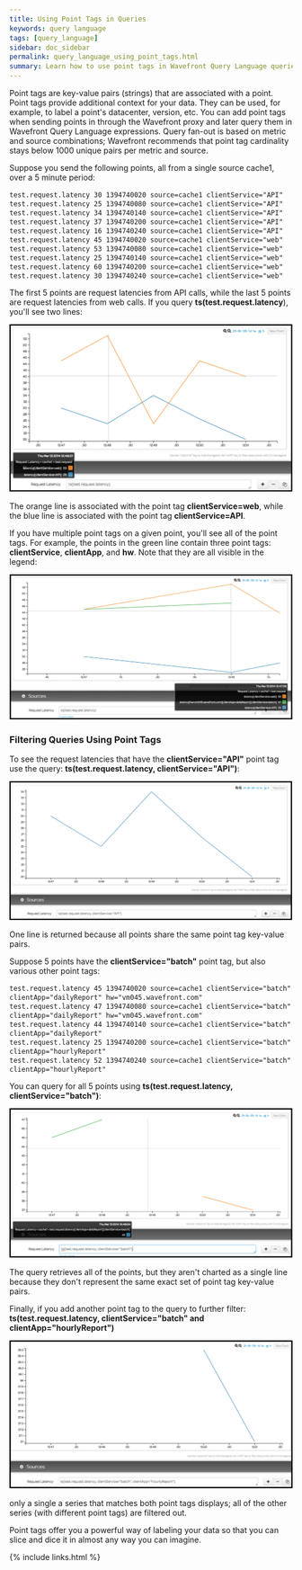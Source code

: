 ```yaml
---
title: Using Point Tags in Queries
keywords: query language
tags: [query_language]
sidebar: doc_sidebar
permalink: query_language_using_point_tags.html
summary: Learn how to use point tags in Wavefront Query Language queries.
---
```

Point tags are key-value pairs (strings) that are associated with a point. Point tags provide additional context for your data. They can be used, for example, to label a point's datacenter, version, etc. You can add point tags when sending points in through the Wavefront proxy and later query them in Wavefront Query Language expressions. Query fan-out is based on metric and source combinations; Wavefront recommends that point tag cardinality stays below 1000 unique pairs per metric and source.
 
Suppose you send the following points, all from a single source cache1, over a 5 minute period:

```
test.request.latency 30 1394740020 source=cache1 clientService="API" 
test.request.latency 25 1394740080 source=cache1 clientService="API" 
test.request.latency 34 1394740140 source=cache1 clientService="API" 
test.request.latency 37 1394740200 source=cache1 clientService="API" 
test.request.latency 16 1394740240 source=cache1 clientService="API" 
test.request.latency 45 1394740020 source=cache1 clientService="web" 
test.request.latency 53 1394740080 source=cache1 clientService="web" 
test.request.latency 25 1394740140 source=cache1 clientService="web" 
test.request.latency 60 1394740200 source=cache1 clientService="web" 
test.request.latency 30 1394740240 source=cache1 clientService="web"
```
The first 5 points are request latencies from API calls, while the last 5 points are request latencies from web calls. If you query **ts(test.request.latency**), you'll see two lines:

![Two lines](images/two_lines.png)

The orange line is associated with the point tag **clientService=web**, while the blue line is associated with the point tag **clientService=API**. 

If you have multiple point tags on a given point, you'll see all of the point tags. For example, the points in the green line contain three point tags: **clientService**, **clientApp**, and **hw**. Note that they are all visible in the legend:

![Three lines](images/three_lines.png)

### Filtering Queries Using Point Tags

To see the request latencies that have the **clientService="API"** point tag use the query: **ts(test.request.latency, clientService="API")**:

![One point tag](images/one_point_tag.png)

One line is returned because all points share the same point tag key-value pairs. 
 
Suppose 5 points have the **clientService="batch"** point tag, but also various other point tags:

```
test.request.latency 45 1394740020 source=cache1 clientService="batch" clientApp="dailyReport" hw="vm045.wavefront.com" 
test.request.latency 47 1394740080 source=cache1 clientService="batch" clientApp="dailyReport" hw="vm045.wavefront.com" 
test.request.latency 44 1394740140 source=cache1 clientService="batch" clientApp="dailyReport"  
test.request.latency 25 1394740200 source=cache1 clientService="batch" clientApp="hourlyReport" 
test.request.latency 52 1394740240 source=cache1 clientService="batch" clientApp="hourlyReport"
```

You can query for all 5 points using **ts(test.request.latency, clientService="batch")**:

![Three point tags](images/three_point_tags.png)

The query retrieves all of the points, but they aren't charted as a single line because they don't represent the same exact set of point tag key-value pairs.
 
Finally, if you add another point tag to the query to further filter: **ts(test.request.latency, clientService="batch" and clientApp="hourlyReport")**

![Both point tags](images/both_point_tags.png)
 
only a single a series that matches both point tags displays; all of the other series (with different point tags) are filtered out.
 
Point tags offer you a powerful way of labeling your data so that you can slice and dice it in almost any way you can imagine.

{% include links.html %}